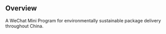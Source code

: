 ## Overview
A WeChat Mini Program for environmentally sustainable package delivery throughout China.
